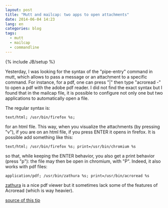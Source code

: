 ```yaml
---
layout: post
title: "Mutt and mailcap: two apps to open attachments"
date: 2014-06-04 14:23
lang: en
categories: blog
tags: 
  - mutt
  - mailcap
  - commandline
---
```

{% include JB/setup %}

Yesterday, I was looking for the syntax of the "pipe-entry" command in mutt,
which allows to pass a message or an attachment to a specific command. For
instance, for a pdf, one can press "|" then type "acroread -" to open a pdf with
the adobe pdf reader. I did not find the exact syntax but I found that in the
mailcap file, it is possible to configure not only one but two applications to
automatically open a file.

The regular syntax is:

    text/html; /usr/bin/firefox %s;

for an html file. This way, when you visualize the attachments (by pressing
"v"), if you are on an html file, if you press ENTER it opens in firefox. It is
possible add something like this:

    text/html; /usr/bin/firefox %s; print=/usr/bin/chromium %s

so that, while keeping the ENTER behavior, you also get a print behavior (press
"p"): the file may then be open in chromium, with "P". Indeed, it also works
with pdf files:

    application/pdf; /usr/bin/zathura %s; print=/usr/bin/acroread %s

[zathura](http://pwmt.org/projects/zathura/) is a nice pdf viewer but it
sometimes lack some of the features of Acroread (which is way heavier).

[source of this tip](http://wcm1.web.rice.edu/mutt-tips.html)
